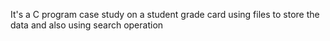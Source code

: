 It's a C program case study on a student grade card using files to store the data and also using search operation


